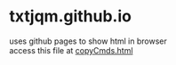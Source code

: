 # txtjqm.github.io
uses github pages to show html in browser  
access this file at [copyCmds.html](https://txtjqm.github.io/copyCmds.html)
